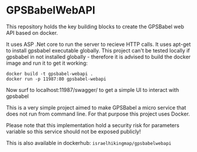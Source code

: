 # GPSBabelWebAPI
This repository holds the key building blocks to create the GPSBabel web API based on docker.

It uses ASP .Net core to run the server to recieve HTTP calls. It uses apt-get to install gpsbabel executable globally. This project can't be tested locally if gpsbabel in not installed globally - therefore it is advised to build the docker image and run it to get it working:

```
docker build -t gpsbabel-webapi .
docker run -p 11987:80 gpsbabel-webapi
```
Now surf to localhost:11987/swagger/ to get a simple UI to interact with gpsbabel

This is a very simple project aimed to make GPSBabel a micro service that does not run from command line. For that purpose this project uses Docker.

Please note that this implementation hold a security risk for parameters variable so this service should not be exposed publicly!

This is also available in dockerhub: `israelhikingmap/gpsbabelwebapi`